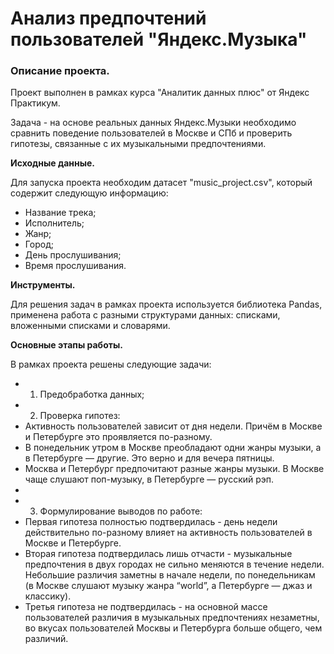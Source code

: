 # Анализ предпочтений пользователей "Яндекс.Музыка"

### Описание проекта.

Проект выполнен в рамках курса "Аналитик данных плюс" от Яндекс Практикум.

Задача - на основе реальных данных Яндекс.Музыки необходимо сравнить поведение пользователей в Москве и СПб и проверить гипотезы, связанные с их музыкальными предпочтениями.

**Исходные данные.**

Для запуска проекта необходим датасет "music_project.csv", который содержит следующую информацию:

* Название трека;
* Исполнитель;
* Жанр;
* Город;
* День прослушивания;
* Время прослушивания.

**Инструменты.**

Для решения задач в рамках проекта используется библиотека Pandas, применена работа с разными структурами данных: списками, вложенными списками и словарями.

**Основные этапы работы.**

В рамках проекта решены следующие задачи:
* 1. Предобработка данных;
* 2. Проверка гипотез:
*  Активность пользователей зависит от дня недели. Причём в Москве и Петербурге это проявляется по-разному.
*  В понедельник утром в Москве преобладают одни жанры музыки, а в Петербурге — другие. Это верно и для вечера пятницы.
*  Москва и Петербург предпочитают разные жанры музыки. В Москве чаще слушают поп-музыку, в Петербурге — русский рэп.
*  
* 3. Формулирование выводов по работе:
*  Первая гипотеза полностью подтвердилась - день недели действительно по-разному влияет на активность пользователей в Москве и Петербурге.
*  Вторая гипотеза подтвердилась лишь отчасти - музыкальные предпочтения в двух городах не сильно меняются в течение недели. Небольшие различия заметны в начале недели, по понедельникам (в Москве слушают музыку жанра “world”, а Петербурге — джаз и классику).
*  Третья гипотеза не подтвердилась - на основной массе пользователей различия в музыкальных предпочтениях незаметны, во вкусах пользователей Москвы и Петербурга больше общего, чем различий.
